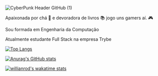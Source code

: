 
![CyberPunk Header GitHub (1)](https://user-images.githubusercontent.com/82115900/167969149-58ea0d40-6ac2-4973-8d72-f56396fae6e0.png)

Apaixonada por chá :tea: e devoradora de livros :books:
jogo uns gamers aí. :video_game:

Sou formada em Engenharia da Computação

Atualmente estudante Full Stack na empresa Trybe



[![Top Langs](https://github-readme-stats.vercel.app/api/top-langs/?username=ClairPenido)](https://github.com/ClairPenido/github-readme-stats&theme=radical)

[![Anurag's GitHub stats](https://github-readme-stats.vercel.app/api?username=ClairPenido)](https://github.com/ClairPenido/github-readme-stats)

[![willianrod's wakatime stats](https://github-readme-stats.vercel.app/api/wakatime?username=clair_penido)](https://github.com/anuraghazra/github-readme-stats)

<!--
**ClairPenido/ClairPenido** is a ✨ _special_ ✨ repository because its `README.md` (this file) appears on your GitHub profile.

Here are some ideas to get you started:

- 🔭 I’m currently working on ...
- 🌱 I’m currently learning ...
- 👯 I’m looking to collaborate on ...
- 🤔 I’m looking for help with ...
- 💬 Ask me about ...
- 📫 How to reach me: ...
- 😄 Pronouns: ...
- ⚡ Fun fact: ...
-->
